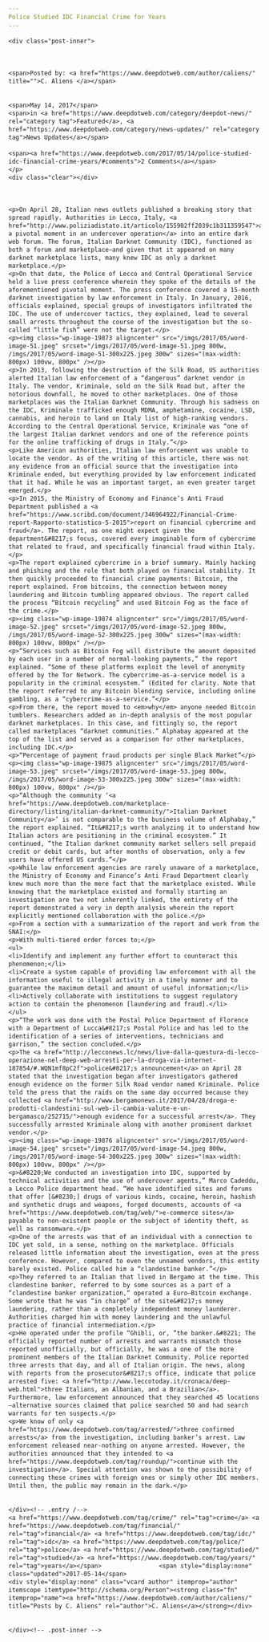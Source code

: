 ```yaml
---
Police Studied IDC Financial Crime for Years
---
```

<article class="post-listing post-19864 post type-post status-publish format-standard has-post-thumbnail hentry  tag-crime tag-financial tag-idc tag-police tag-studied tag-years">
    
    <div class="post-inner">
    
    
        
    <span>Posted by: <a href="https://www.deepdotweb.com/author/caliens/" title="">C. Aliens </a></span>
    
    
    <span>May 14, 2017</span>
    <span>in <a href="https://www.deepdotweb.com/category/deepdot-news/" rel="category tag">Featured</a>, <a href="https://www.deepdotweb.com/category/news-updates/" rel="category tag">News Updates</a></span>
    
    <span><a href="https://www.deepdotweb.com/2017/05/14/police-studied-idc-financial-crime-years/#comments">2 Comments</a></span>
    </p>
    <div class="clear"></div>
    
    
    
    <p>On April 28, Italian news outlets published a breaking story that spread rapidly. Authorities in Lecco, Italy, <a href="http://www.poliziadistato.it/articolo/155902ff2039c1b311359547">announced a pivotal moment in an undercover operation</a> into an entire dark web forum. The forum, Italian Darknet Community (IDC), functioned as both a forum and marketplace—and given that it appeared on many darknet marketplace lists, many knew IDC as only a darknet marketplace.</p>
    <p>On that date, the Police of Lecco and Central Operational Service held a live press conference wherein they spoke of the details of the aforementioned pivotal moment. The press conference covered a 15-month darknet investigation by law enforcement in Italy. In January, 2016, officials explained, special groups of investigators infiltrated the IDC. The use of undercover tactics, they explained, lead to several small arrests throughout the course of the investigation but the so-called “little fish” were not the target.</p>
    <p><img class="wp-image-19873 aligncenter" src="/imgs/2017/05/word-image-51.jpeg" srcset="/imgs/2017/05/word-image-51.jpeg 800w, /imgs/2017/05/word-image-51-300x225.jpeg 300w" sizes="(max-width: 800px) 100vw, 800px" /></p>
    <p>In 2013, following the destruction of the Silk Road, US authorities alerted Italian law enforcement of a “dangerous” darknet vendor in Italy. The vendor, Kriminale, sold on the Silk Road but, after the notorious downfall, he moved to other marketplaces. One of those marketplaces was the Italian Darknet Community. Through his sadness on the IDC, Kriminale trafficked enough MDMA, amphetamine, cocaine, LSD, cannabis, and heroin to land on Italy list of high-ranking vendors. According to the Central Operational Service, Kriminale was “one of the largest Italian darknet vendors and one of the reference points for the online trafficking of drugs in Italy.”</p>
    <p>Like American authorities, Italian law enforcement was unable to locate the vendor. As of the writing of this article, there was not any evidence from an official source that the investigation into Kriminale ended, but everything provided by law enforcement indicated that it had. While he was an important target, an even greater target emerged.</p>
    <p>In 2015, the Ministry of Economy and Finance’s Anti Fraud Department published a <a href="https://www.scribd.com/document/346964922/Financial-Crime-report-Rapporto-statistico-5-2015">report on financial cybercrime and fraud</a>. The report, as one might expect given the department&#8217;s focus, covered every imaginable form of cybercrime that related to fraud, and specifically financial fraud within Italy.</p>
    <p>The report explained cybercrime in a brief summary. Mainly hacking and phishing and the role that both played on financial stability. It then quickly proceeded to financial crime payments: Bitcoin, the report explained. From bitcoins, the connection between money laundering and Bitcoin tumbling appeared obvious. The report called the process “Bitcoin recycling” and used Bitcoin Fog as the face of the crime.</p>
    <p><img class="wp-image-19874 aligncenter" src="/imgs/2017/05/word-image-52.jpeg" srcset="/imgs/2017/05/word-image-52.jpeg 800w, /imgs/2017/05/word-image-52-300x225.jpeg 300w" sizes="(max-width: 800px) 100vw, 800px" /></p>
    <p>“Services such as Bitcoin Fog will distribute the amount deposited by each user in a number of normal-looking payments,” the report explained. “Some of these platforms exploit the level of anonymity offered by the Tor Network. The cybercrime-as-a-service model is a popularity in the criminal ecosystem.” (Edited for clarity. Note that the report referred to any Bitcoin blending service, including online gambling, as a “cybercrime-as-a-service.”</p>
    <p>From there, the report moved to <em>why</em> anyone needed Bitcoin tumblers. Researchers added an in-depth analysis of the most popular darknet marketplaces. In this case, and fittingly so, the report called marketplaces “darknet communities.” Alphabay appeared at the top of the list and served as a comparison for other marketplaces, including IDC.</p>
    <p>“Percentage of payment fraud products per single Black Market”</p>
    <p><img class="wp-image-19875 aligncenter" src="/imgs/2017/05/word-image-53.jpeg" srcset="/imgs/2017/05/word-image-53.jpeg 800w, /imgs/2017/05/word-image-53-300x225.jpeg 300w" sizes="(max-width: 800px) 100vw, 800px" /></p>
    <p>“Although the community ‘<a href="https://www.deepdotweb.com/marketplace-directory/listing/italian-darknet-community/">Italian Darknet Community</a>’ is not comparable to the business volume of Alphabay,” the report explained. “It&#8217;s worth analyzing it to understand how Italian actors are positioning in the criminal ecosystem.” It continued, “the Italian darknet community market sellers sell prepaid credit or debit cards, but after months of observation, only a few users have offered US cards.”</p>
    <p>While law enforcement agencies are rarely unaware of a marketplace, the Ministry of Economy and Finance’s Anti Fraud Department clearly knew much more than the mere fact that the marketplace existed. While knowing that the marketplace existed and formally starting an investigation are two not inherently linked, the entirety of the report demonstrated a very in depth analysis wherein the report explicitly mentioned collaboration with the police.</p>
    <p>From a section with a summarization of the report and work from the SNAI:</p>
    <p>With multi-tiered order forces to;</p>
    <ul>
    <li>Identify and implement any further effort to counteract this phenomenon;</li>
    <li>Create a system capable of providing law enforcement with all the information useful to illegal activity in a timely manner and to guarantee the maximum detail and amount of useful information;</li>
    <li>Actively collaborate with institutions to suggest regulatory action to contain the phenomenon [laundering and fraud].</li>
    </ul>
    <p>“The work was done with the Postal Police Department of Florence with a Department of Lucca&#8217;s Postal Police and has led to the identification of a series of interventions, technicians and garrison,” the section concluded.</p>
    <p>The <a href="http://lecconews.lc/news/live-dalla-questura-di-lecco-operazione-nel-deep-web-arresti-per-la-droga-via-internet-187854/#.WQN1mf8pC2f">police&#8217;s announcement</a> on April 28 stated that the investigation began after investigators gathered enough evidence on the former Silk Road vendor named Kriminale. Police told the press that the raids on the same day occurred because they collected <a href="http://www.bergamonews.it/2017/04/28/droga-e-prodotti-clandestini-sul-web-il-cambia-valute-e-un-bergamasco/252715/">enough evidence for a successful arrest</a>. They successfully arrested Kriminale along with another prominent darknet vendor.</p>
    <p><img class="wp-image-19876 aligncenter" src="/imgs/2017/05/word-image-54.jpeg" srcset="/imgs/2017/05/word-image-54.jpeg 800w, /imgs/2017/05/word-image-54-300x225.jpeg 300w" sizes="(max-width: 800px) 100vw, 800px" /></p>
    <p>&#8220;We conducted an investigation into IDC, supported by technical activities and the use of undercover agents,” Marco Cadeddu, a Lecco Police department head. “We have identified sites and forums that offer [&#8230;] drugs of various kinds, cocaine, heroin, hashish and synthetic drugs and weapons, forged documents, accounts of <a href="https://www.deepdotweb.com/tag/web/">e-commerce sites</a> payable to non-existent people or the subject of identity theft, as well as ransomware.</p>
    <p>One of the arrests was that of an individual with a connection to IDC yet sold, in a sense, nothing on the marketplace. Officials released little information about the investigation, even at the press conference. However, compared to even the unnamed vendors, this entity barely existed. Police called him a “clandestine banker.”</p>
    <p>They referred to an Italian that lived in Bergamo at the time. This clandestine banker, referred to by some sources as a part of a “clandestine banker organization,“ operated a Euro–Bitcoin exchange. Some wrote that he was “in charge” of the site&#8217;s money laundering, rather than a completely independent money launderer. Authorities charged him with money laundering and the unlawful practice of financial intermediation.</p>
    <p>He operated under the profile “Ghibli, or, ”the banker.&#8221; The officially reported number of arrests and warrants mismatch those reported unofficially, but officially, he was a one of the more prominent members of the Italian Darknet Community. Police reported three arrests that day, and all of Italian origin. The news, along with reports from the prosecutor&#8217;s office, indicate that police arrested five: <a href="http://www.leccotoday.it/cronaca/deep-web.html">three Italians, an Albanian, and a Brazilian</a>. Furthermore, law enforcement announced that they searched 45 locations—alternative sources claimed that police searched 50 and had search warrants for ten suspects.</p>
    <p>We know of only <a href="https://www.deepdotweb.com/tag/arrested/">three confirmed arrests</a> from the investigation, including banker’s arrest. Law enforcement released near-nothing on anyone arrested. However, the authorities announced that they intended to <a href="https://www.deepdotweb.com/tag/roundup/">continue with the investigation</a>. Special attention was shown to the possibility of connecting these crimes with foreign ones or simply other IDC members. Until then, the public may remain in the dark.</p>
    
    
    </div><!-- .entry /-->
    <a href="https://www.deepdotweb.com/tag/crime/" rel="tag">crime</a> <a href="https://www.deepdotweb.com/tag/financial/" rel="tag">financial</a> <a href="https://www.deepdotweb.com/tag/idc/" rel="tag">idc</a> <a href="https://www.deepdotweb.com/tag/police/" rel="tag">police</a> <a href="https://www.deepdotweb.com/tag/studied/" rel="tag">studied</a> <a href="https://www.deepdotweb.com/tag/years/" rel="tag">years</a></span>				<span style="display:none" class="updated">2017-05-14</span>
    <div style="display:none" class="vcard author" itemprop="author" itemscope itemtype="http://schema.org/Person"><strong class="fn" itemprop="name"><a href="https://www.deepdotweb.com/author/caliens/" title="Posts by C. Aliens" rel="author">C. Aliens</a></strong></div>
    
    
    </div><!-- .post-inner -->
</article><!-- .post-listing -->

